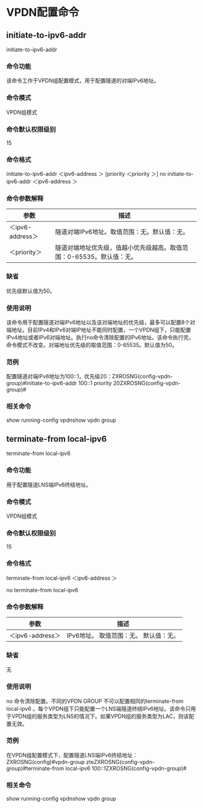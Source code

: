 # VPDN配置命令 
## initiate-to-ipv6-addr 


initiate-to-ipv6-addr 




### 命令功能 


该命令工作于VPDN组配置模式，用于配置隧道的对端IPv6地址。 






### 命令模式 


 VPDN组模式  






### 命令默认权限级别 


15 






### 命令格式 



initiate-to-ipv6-addr 
  ＜ipv6-address 
＞ [priority 
 ＜priority 
＞]
no initiate-to-ipv6-addr 
  ＜ipv6-address 
＞
				






### 命令参数解释 




参数|描述
---|---
＜ipv6-address＞|隧道对端IPv6地址。取值范围：无。默认值：无。
＜priority＞|隧道对端地址优先级，值越小优先级越高。取值范围：0-65535。默认值：无。








### 缺省 


优先级默认值为50。 






### 使用说明 


该命令用于配置隧道对端IPv6地址以及该对端地址的优先级，最多可以配置8个对端地址。目前IPv4和IPv6对端IP地址不能同时配置，一个VPDN组下，只能配置IPv4地址或者IPv6对端地址。执行no命令清除配置的IPv6地址。该命令执行完，命令模式不改变。对端地址优先级的取值范围：0-65535。默认值为50。






### 范例 


配置隧道对端IPv6地址为100::1，优先级20：ZXROSNG(config-vpdn-group)#initiate-to-ipv6-addr 100::1 priority 20ZXROSNG(config-vpdn-group)#






### 相关命令 


show running-config vpdnshow vpdn group




## terminate-from local-ipv6 


terminate-from local-ipv6 




### 命令功能 


用于配置隧道LNS端IPv6终结地址。 






### 命令模式 


 VPDN组模式  






### 命令默认权限级别 


15 






### 命令格式 




terminate-from local-ipv6 
  ＜ipv6-address 
＞

no terminate-from local-ipv6 








### 命令参数解释 




参数|描述
---|---
＜ipv6-address＞|IPv6地址。 取值范围：无。 默认值：无。








### 缺省 


无 






### 使用说明 


no 命令清除配置。不同的VPDN GROUP 不可以配置相同的terminate-from local-ipv6 。每个VPDN组下只能配置一个LNS端隧道终结IPv6地址。该命令只用于VPDN组的服务类型为LNS的情况下。如果VPDN组的服务类型为LAC，则该配置无效。






### 范例 


在VPDN组配置模式下，配置隧道LNS端IPv6终结地址：ZXROSNG(config)#vpdn-group zteZXROSNG(config-vpdn-group)#terminate-from local-ipv6 100::1ZXROSNG(config-vpdn-group)#






### 相关命令 


show running-config vpdnshow vpdn group




